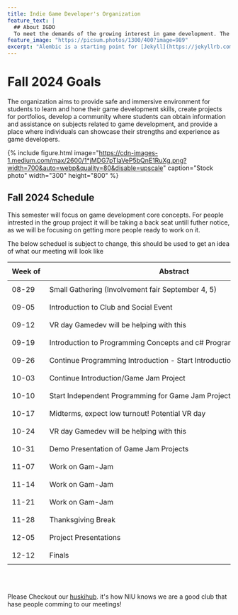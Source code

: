 ```yaml
---
title: Indie Game Developer's Organization
feature_text: |
  ## About IGDO
  To meet the demands of the growing interest in game development. The organization aims to provide safe and immersive environment for students to learn and hone their game development skills, create projects for portfolios, develop a community where students can obtain information and assistance on subjects related to game development, and provide a place where individuals can showcase their strengths and experience as game developers. 
feature_image: "https://picsum.photos/1300/400?image=989"
excerpt: "Alembic is a starting point for [Jekyll](https://jekyllrb.com/) projects. Rather than starting from scratch, this boilerplate is designed to get the ball rolling immediately. Install it, configure it, tweak it, push it."
---
```


# Fall 2024 Goals

The organization aims to provide safe and immersive environment for students to learn and hone their game development skills, create projects for portfolios, develop a community where students can obtain information and assistance on subjects related to game development, and provide a place where individuals can showcase their strengths and experience as game developers.

{% include figure.html image="https://cdn-images-1.medium.com/max/2600/1*jMDG7pTIaVeP5bQnE1RuXg.png?width=700&auto=webp&quality=80&disable=upscale" caption="Stock photo" width="300" height="800" %}

## Fall 2024 Schedule
This semester will focus on game development core concepts. For people intrested in the group project it will be taking a back seat untill futher notice, as we will be focusing on getting more people ready to work on it.  
  
The below scheduel is subject to change, this should be used to get an idea of what our meeting will look like

<table>
    <thead>
      <tr>
        <th>Week of</th>
        <th>Abstract</th>
        <th>Notes:</th>
      </tr>
    </thead>
    <tbody>
      <tr>
        <td>08-29</td>
        <td>Small Gathering (Involvement fair September 4, 5)</td>
        <td></td>
      </tr>
      <tr>
        <td>09-05</td>
        <td>Introduction to Club and Social Event</td>
        <td></td>
      </tr>
      <tr>
        <td>09-12</td>
        <td>VR day Gamedev will be helping with this</td>
        <td></td>
      </tr>
      <tr>
        <td>09-19</td>
        <td>Introduction to Programming Concepts and c# Programming</td>
        <td></td>
      </tr>
      <tr>
        <td>09-26</td>
        <td>Continue Programming Introduction - Start Introduction/Game Jam Project</td>
        <td></td>
      </tr>
      <tr>
        <td>10-03</td>
        <td>Continue Introduction/Game Jam Project</td>
        <td></td>
      </tr>
      <tr>
        <td>10-10</td>
        <td>Start Independent Programming for Game Jam Project</td>
        <td>Cant use 71North</td>
      </tr>
      <tr>
        <td>10-17</td>
        <td>Midterms, expect low turnout! Potential VR day</td>
        <td></td>
      </tr>
      <tr>
        <td>10-24</td>
        <td>VR day Gamedev will be helping with this</td>
        <td></td>
      </tr>
      <tr>
        <td>10-31</td>
        <td>Demo Presentation of Game Jam Projects</td>
        <td></td>
      </tr>
      <tr>
        <td>11-07</td>
        <td>Work on Gam-Jam</td>
        <td></td>
      </tr>
      <tr>
        <td>11-14</td>
        <td>Work on Gam-Jam</td>
        <td></td>
      </tr>
      <tr>
        <td>11-21</td>
        <td>Work on Gam-Jam</td>
        <td></td>
      </tr>
      <tr>
        <td>11-28</td>
        <td>Thanksgiving Break</td>
        <td></td>
      </tr>
      <tr>
        <td>12-05</td>
        <td>Project Presentations</td>
        <td></td>
      </tr>
      <tr>
        <td>12-12</td>
        <td>Finals</td>
        <td></td>
      </tr>
    </tbody>
</table>
<br/>
<br/>

Please Checkout our [huskihub](https://huskiehub.niu.edu/feeds?type=club&type_id=35731&tab=home). it's how NIU knows we are a good club that hase people comming to our meetings!

<style>
  th, td {
    white-space: nowrap;
    padding: 10px; /* Adjust the padding value as needed */
  }
</style>
